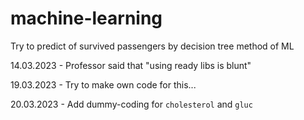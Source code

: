 # machine-learning
Try to predict of survived passengers by decision tree method of ML

14.03.2023 - Professor said that "using ready libs is blunt"

19.03.2023 - Try to make own code for this...

20.03.2023 - Add dummy-coding for `cholesterol` and `gluc`
